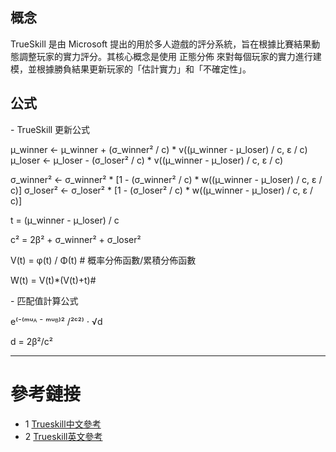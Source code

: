## 概念
TrueSkill 是由 Microsoft 提出的用於多人遊戲的評分系統，旨在根據比賽結果動態調整玩家的實力評分。其核心概念是使用 正態分佈 來對每個玩家的實力進行建模，並根據勝負結果更新玩家的「估計實力」和「不確定性」。
## 公式
<p>- TrueSkill 更新公式</p>
μ_winner ← μ_winner + (σ_winner² / c) * v((μ_winner - μ_loser) / c, ε / c)
μ_loser ← μ_loser - (σ_loser² / c) * v((μ_winner - μ_loser) / c, ε / c)

σ_winner² ← σ_winner² * [1 - (σ_winner² / c) * w((μ_winner - μ_loser) / c, ε / c)]
σ_loser² ← σ_loser² * [1 - (σ_loser² / c) * w((μ_winner - μ_loser) / c, ε / c)]

t = (μ_winner - μ_loser) / c

c² = 2β² + σ_winner² + σ_loser²

V(t) = φ(t) / Φ(t) # 概率分佈函數/累積分佈函數

W(t) = V(t)*(V(t)+t)# 

<p>- 匹配值計算公式</p>
e⁽⁻⁽ᵐᵘᴬ ⁻ ᵐᵘᴮ⁾² /²ᶜ²⁾ ⋅ √d

d = 2β²/c²

---
# 參考鏈接
- 1 [Trueskill中文參考](https://www.gameres.com/908465.html)
- 2 [Trueskill英文參考](https://web.archive.org/web/20110605140455/http://research.microsoft.com/en-us/projects/trueskill/details.aspx)